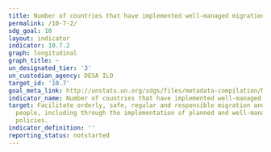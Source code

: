 ```yaml
---
title: Number of countries that have implemented well-managed migration policies
permalink: /10-7-2/
sdg_goal: 10
layout: indicator
indicator: 10.7.2
graph: longitudinal
graph_title: ~
un_designated_tier: '3'
un_custodian_agency: DESA ILO
target_id: '10.7'
goal_meta_link: http://unstats.un.org/sdgs/files/metadata-compilation/Metadata-Goal-10.pdf
indicator_name: Number of countries that have implemented well-managed migration policies
target: Facilitate orderly, safe, regular and responsible migration and mobility of
  people, including through the implementation of planned and well-managed migration
  policies.
indicator_definition: ''
reporting_status: notstarted
---
```


